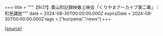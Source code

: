 +++
title = """【9/21】栗山町記録映像上映会「くりやまアーカイブ第二幕」｜町民講座"""
date = 2024-08-30T00:00:00.000Z
expiryDate = 2024-08-30T00:00:00.000Z
tags = ["kuriyama","news"]
+++


[[source]](https://www.town.kuriyama.hokkaido.jp/site/tyouminkouza/28386.html)

